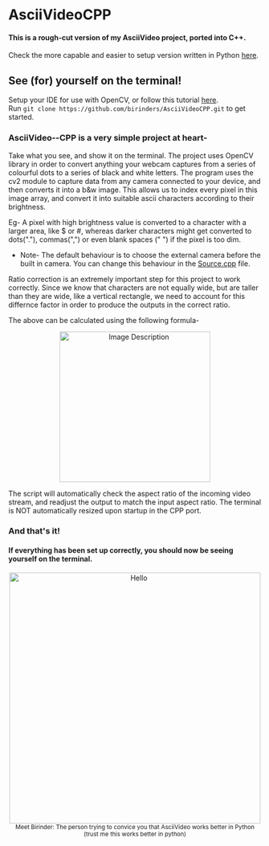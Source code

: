 # AsciiVideoCPP
<h4>
  This is a rough-cut version of my AsciiVideo project, ported into C++.
</h3>
Check the more capable and easier to setup version written in Python <a href="https://github.com/birinders/AsciiVideo">here</a>.

## See (for) yourself on the terminal!
Setup your IDE for use with OpenCV, or follow this tutorial [here](https://www.tutorialspoint.com/how-to-install-opencv-for-cplusplus-in-windows).
<br>Run ```git clone https://github.com/birinders/AsciiVideoCPP.git``` to get started.

### AsciiVideo--CPP is a very simple project at heart-

Take what you see, and show it on the terminal. The project uses OpenCV library in order to convert anything your webcam captures from a series of colourful dots to a series of black and white letters. The program uses the cv2 module to capture data from any camera connected to your device, and then converts it into a b&w image. This allows us to index every pixel in this image array, and convert it into suitable ascii characters according to their brightness.

Eg- A pixel with high brightness value is converted to a character with a larger area, like $ or #, whereas darker characters might get converted to dots("."), commas(",") or even blank spaces (" ") if the pixel is too dim.

- Note-
The default behaviour is to choose the external camera before the built in camera. You can change this behaviour in the [Source.cpp](birinders/AsciiVideoCPP/blob/AsciiVideoCPP/blob/master/AsciiVideoCPP/Source.cpp) file.

Ratio correction is an extremely important step for this project to work correctly. Since we know that characters are not equally wide, but are taller than they are wide, like a vertical rectangle, we need to account for this differnce factor in order to produce the outputs in the correct ratio.

<p>The above can be calculated using the following formula- <br>
  <p align = "center">
  <img src="https://github.com/birinders/AsciiVideo/assets/102192983/247c3ad2-fc3b-4ef1-80dc-d218b4cbaa9f" alt="Image Description" width = 300>
  </p>
</p>

The script will automatically check the aspect ratio of the incoming video stream, and readjust the output to match the input aspect ratio.
The terminal is NOT automatically resized upon startup in the CPP port.

### And that's it! 
#### If everything has been set up correctly, you should now be seeing yourself on the terminal.
<p align = "center">
  <img src="https://user-images.githubusercontent.com/102192983/257642201-fd6b3d42-ab72-4c85-96b5-8322ca522bfd.gif" alt="Hello" width = 500>
  <br>
  <sub>Meet Birinder: The person trying to convice you that AsciiVideo works better in Python
    <br>(trust me this works better in python)</sub>
</p>


